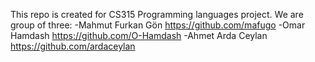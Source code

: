 This repo is created for CS315 Programming languages project.
We are group of three:
-Mahmut Furkan Gön https://github.com/mafugo
-Omar Hamdash https://github.com/O-Hamdash
-Ahmet Arda Ceylan https://github.com/ardaceylan